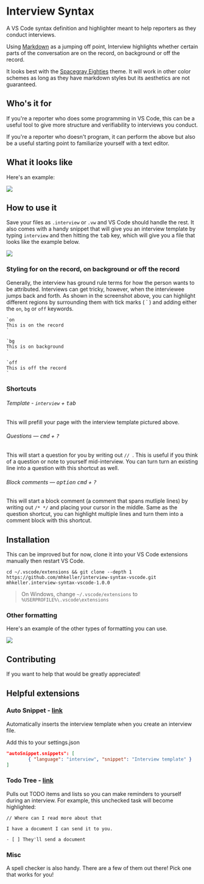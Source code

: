 Interview Syntax
===

A VS Code syntax definition and highlighter meant to help reporters as they conduct interviews.

Using [Markdown](http://dillinger.io/) as a jumping off point, Interview highlights whether certain parts of the conversation are on the record, on background or off the record.

It looks best with the [Spacegray Eighties](http://github.com/mhkeller/outer-spacegray-vscode) theme. It will work in other color schemes as long as they have markdown styles but its aesthetics are not guaranteed.

## Who's it for

If you're a reporter who does some programming in VS Code, this can be a useful tool to give more structure and verifiability to interviews you conduct.

If you're a reporter who doesn't program, it can perform the above but also be a useful starting point to familiarize yourself with a text editor.

## What it looks like

Here's an example:

![](https://raw.githubusercontent.com/mhkeller/interview-syntax-vscode/master/assets/example-interview.png)

## How to use it

Save your files as `.interview` or `.vw` and VS Code should handle the rest. It also comes with a handy snippet that will give you an interview template by typing `interview` and then hitting the <kbd>tab</kbd> key, which will give you a file that looks like the example below.

![](https://raw.githubusercontent.com/mhkeller/interview-syntax-vscode/master/assets/start-interview.gif)

### Styling for on the record, on background or off the record

Generally, the interview has ground rule terms for how the person wants to be attributed. Interviews can get tricky, however, when the interviewee jumps back and forth. As shown in the screenshot above, you can highlight different regions by surrounding them with tick marks ( \` ) and adding either the `on`, `bg` or `off` keywords.

```
`on
This is on the record
`

`bg
This is on background
`

`off
This is off the record
`
```

### Shortcuts

###### Template - `interview` + <kbd>tab</kbd>

This will prefill your page with the interview template pictured above.

###### Questions — <kbd>cmd</kbd> + <kbd>?</kbd>

This will start a question for you by writing out `// `. This is useful if you think of a question or note to yourself mid-interview. You can turn turn an existing line into a question with this shortcut as well.

###### Block comments — <kbd>option</kbd> <kbd>cmd</kbd> + <kbd>?</kbd>

This will start a block comment (a comment that spans mutliple lines) by writing out `/* */` and placing your cursor in the middle. Same as the question shortcut, you can highlight multiple lines and turn them into a comment block with this shortcut.

## Installation

This can be improved but for now, clone it into your VS Code extensions manually then restart VS Code.

```
cd ~/.vscode/extensions && git clone --depth 1 https://github.com/mhkeller/interview-syntax-vscode.git mhkeller.interview-syntax-vscode-1.0.0
```

> On Windows, change `~/.vscode/extensions` to `%USERPROFILE%\.vscode\extensions`

### Other formatting

Here's an example of the other types of formatting you can use.

![](https://raw.githubusercontent.com/mhkeller/interview-syntax-vscode/master/assets/all-formatting.png)

## Contributing

If you want to help that would be greatly appreciated! 

## Helpful extensions

### Auto Snippet - [link](https://marketplace.visualstudio.com/items?itemName=Gruntfuggly.auto-snippet)

Automatically inserts the interview template when you create an interview file.

Add this to your settings.json

```json
"autoSnippet.snippets": [
		{ "language": "interview", "snippet": "Interview template" }
]
```

### Todo Tree - [link](https://marketplace.visualstudio.com/items?itemName=Gruntfuggly.todo-tree)

Pulls out TODO items and lists so you can make reminders to yourself during an interview. For example, this unchecked task will become highlighted:

```
// Where can I read more about that

I have a document I can send it to you.

- [ ] They'll send a document
```

### Misc

A spell checker is also handy. There are a few of them out there! Pick one that works for you!

